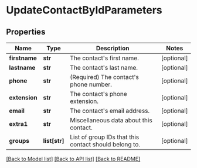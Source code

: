 # UpdateContactByIdParameters

## Properties
Name | Type | Description | Notes
------------ | ------------- | ------------- | -------------
**firstname** | **str** | The contact&#39;s first name. | [optional] 
**lastname** | **str** | The contact&#39;s last name. | [optional] 
**phone** | **str** | (Required)  The contact&#39;s phone number. | [optional] 
**extension** | **str** | The contact&#39;s phone extension. | [optional] 
**email** | **str** | The contact&#39;s email address. | [optional] 
**extra1** | **str** | Miscellaneous data about this contact. | [optional] 
**groups** | **list[str]** | List of group IDs that this contact should belong to. | [optional] 

[[Back to Model list]](../README.md#documentation-for-models) [[Back to API list]](../README.md#documentation-for-api-endpoints) [[Back to README]](../README.md)


